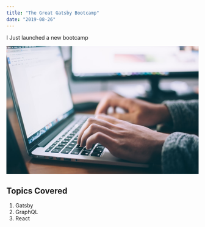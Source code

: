 ```yaml
---
title: "The Great Gatsby Bootcamp"
date: "2019-08-26"
---
```


I Just launched a new bootcamp

![Laptop](./laptop.jpg)

## Topics Covered

1. Gatsby
2. GraphQL
3. React
